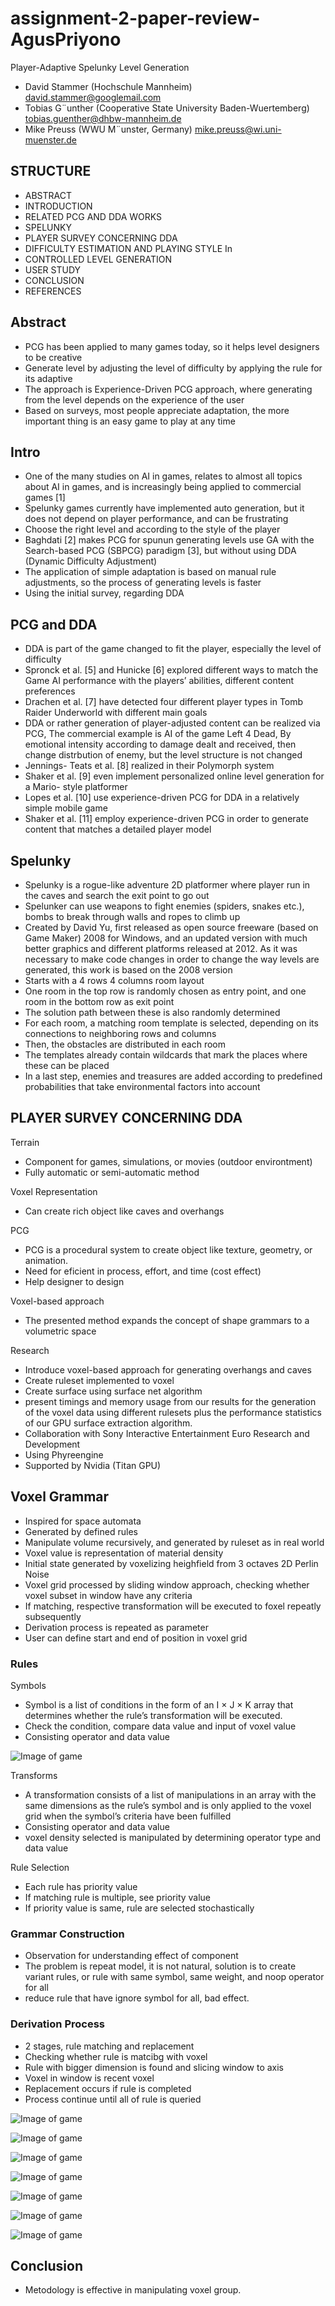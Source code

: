# assignment-2-paper-review-AgusPriyono

Player-Adaptive Spelunky Level Generation

- David Stammer (Hochschule Mannheim) david.stammer@googlemail.com 
- Tobias G¨unther (Cooperative State University Baden-Wuertemberg) tobias.guenther@dhbw-mannheim.de
- Mike Preuss (WWU M¨unster, Germany) mike.preuss@wi.uni-muenster.de

## STRUCTURE
- ABSTRACT
- INTRODUCTION
- RELATED PCG AND DDA WORKS
- SPELUNKY
- PLAYER SURVEY CONCERNING DDA
- DIFFICULTY ESTIMATION AND PLAYING STYLE In
- CONTROLLED LEVEL GENERATION
- USER STUDY 
- CONCLUSION
- REFERENCES


## Abstract
- PCG has been applied to many games today, so it helps level designers to be creative
- Generate level by adjusting the level of difficulty by applying the rule for its adaptive
- The approach is Experience-Driven PCG approach, where generating from the level depends on the experience of the user
- Based on surveys, most people appreciate adaptation, the more important thing is an easy game to play at any time


## Intro
- One of the many studies on AI in games, relates to almost all topics about AI in games, and is increasingly being applied to commercial games [1]
- Spelunky games currently have implemented auto generation, but it does not depend on player performance, and can be frustrating
- Choose the right level and according to the style of the player
- Baghdati [2] makes PCG for spunun generating levels use GA with the Search-based PCG (SBPCG) paradigm [3], but without using DDA (Dynamic Difficulty Adjustment)
- The application of simple adaptation is based on manual rule adjustments, so the process of generating levels is faster
- Using the initial survey, regarding DDA


## PCG and DDA
- DDA is part of the game changed to fit the player, especially the level of difficulty
- Spronck et al. [5] and Hunicke [6] explored different ways to match the Game AI performance with the players’ abilities, different content preferences
- Drachen et al. [7] have detected four different player types in Tomb Raider Underworld with different main goals
- DDA or rather generation of player-adjusted content can be realized via PCG, The commercial example is AI of the game Left 4 Dead, By emotional intensity according to damage dealt and received, then change distrbution of enemy, but the level structure is not changed
- Jennings- Teats et al. [8] realized in their Polymorph system
- Shaker et al. [9] even implement personalized online level generation for a Mario- style platformer
- Lopes et al. [10] use experience-driven PCG for DDA in a relatively simple mobile game
- Shaker et al. [11] employ experience-driven PCG in order to generate content that matches a detailed player model 


## Spelunky
- Spelunky is a rogue-like adventure 2D platformer where player run in the caves and search the exit point to go out
- Spelunker can use weapons to fight enemies (spiders, snakes etc.), bombs to break through walls and ropes to climb up
- Created by David Yu, first released as open source freeware (based on Game Maker) 2008 for Windows, and an updated version with much better graphics and different platforms released at 2012. As it was necessary to make code changes in order to change the way levels are generated, this work is based on the 2008 version
- Starts with a 4 rows 4 columns room layout
- One room in the top row is randomly chosen as entry point, and one room in the bottom row as exit point
- The solution path between these is also randomly determined
- For each room, a matching room template is selected, depending on its connections to neighboring rows and columns
- Then, the obstacles are distributed in each room
- The templates already contain wildcards that mark the places where these can be placed
- In a last step, enemies and treasures are added according to predefined probabilities that take environmental factors into account


## PLAYER SURVEY CONCERNING DDA 


Terrain
- Component for games, simulations, or movies (outdoor environtment)
- Fully automatic or semi-automatic method

Voxel Representation
- Can create rich object like caves and overhangs

PCG
- PCG is a procedural system to create object like texture, geometry, or animation.
- Need for eficient in process, effort, and time (cost effect)
- Help designer to design

Voxel-based approach 
- The presented method expands the concept of shape grammars to a volumetric space

Research 
- Introduce voxel-based approach for generating overhangs and caves
- Create ruleset implemented to voxel
- Create surface using surface net algorithm
- present timings and memory usage from our results for the generation of the voxel data using different rulesets plus the performance statistics of our GPU surface extraction algorithm.
- Collaboration with Sony Interactive Entertainment Euro Research and Development
- Using Phyreengine
- Supported by Nvidia (Titan GPU)



## Voxel Grammar

- Inspired for space automata
- Generated by defined rules
- Manipulate volume recursively, and generated by ruleset as in real world
- Voxel value is representation of material density
- Initial state generated by voxelizing heighfield from 3 octaves 2D Perlin Noise
- Voxel grid processed by sliding window approach, checking whether voxel subset in window have any criteria
- If matching, respective transformation will be executed to foxel repeatly subsequently
- Derivation process is repeated as parameter
- User can define start and end of position in voxel grid

### Rules 

Symbols
- Symbol is a list of conditions in the form of an I × J × K array that determines whether the rule’s transformation will be executed.
- Check the condition, compare data value and input of voxel value
- Consisting operator and data value

![Image of game](images/symbol-operators.png)

Transforms
- A transformation consists of a list of manipulations in an array with the same dimensions as the rule’s symbol and is only applied to the voxel grid when the symbol’s criteria have been fulfilled
- Consisting operator and data value
- voxel density selected is manipulated by determining operator type and data value


Rule Selection 
- Each rule has priority value
- If matching rule is multiple, see priority value
- If priority value is same, rule are selected stochastically


### Grammar Construction

- Observation for understanding effect of component
- The problem is repeat model, it is not natural, solution is to create variant rules, or rule with same symbol, same weight, and noop operator for all
- reduce rule that have ignore symbol for all, bad effect.

### Derivation Process

- 2 stages, rule matching and replacement
- Checking whether rule is matcibg with voxel
- Rule with bigger dimension is found and slicing window to axis
- Voxel in window is recent voxel
- Replacement occurs if rule is completed
- Process continue until all of rule is queried  

![Image of game](images/transform-operators.png)

![Image of game](images/transform-sample.png)

![Image of game](images/caves-ruleset.png)

![Image of game](images/overhangs-ruleset.png)

![Image of game](images/cave-results.png)

![Image of game](images/overhang-results.png)

![Image of game](images/time-results.png)


## Conclusion

- Metodology is effective in manipulating voxel group.  

